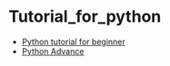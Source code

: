 # Tutorial_for_python
- [Python tutorial for beginner](https://www.youtube.com/watch?v=qwAFL1597eM)
- [Python Advance](https://www.youtube.com/watch?v=Yrtm7d3TJbs)
